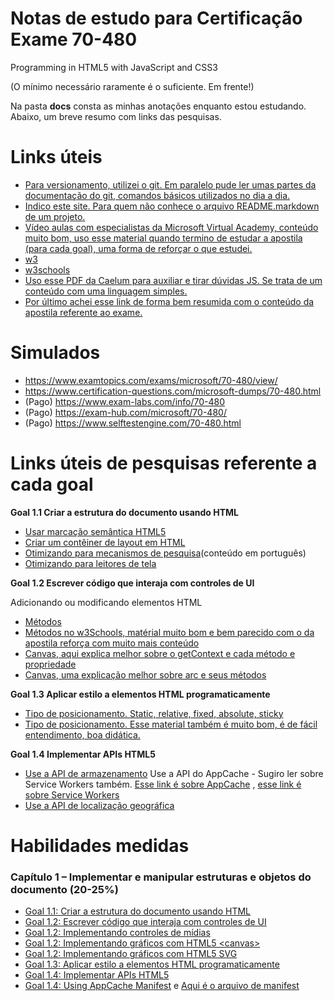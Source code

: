 # Notas de estudo para Certificação Exame 70-480
Programming in HTML5 with JavaScript and CSS3

(O mínimo necessário raramente é o suficiente. Em frente!)

Na pasta **docs** consta as minhas anotações enquanto estou estudando. Abaixo, um breve resumo com links das pesquisas. 

# Links úteis
* [Para versionamento, utilizei o git. Em paralelo pude ler umas partes da documentação do git, comandos básicos utilizados no dia a dia.](https://git-scm.com/doc)
* [Indico este site. Para quem não conhece o arquivo README.markdown de um projeto.](https://dillinger.io/)
* [Vídeo aulas com especialistas da Microsoft Virtual Academy, conteúdo muito bom, uso esse material quando termino de estudar a apostila (para cada goal), uma forma de reforçar o que estudei.](https://channel9.msdn.com/Series/Developing-in-HTML5-with-JavaScript-and-CSS3-Jump-Start)
* [w3](https://www.w3.org/)
* [w3schools](https://www.w3schools.com/html/html5_intro.asp)
* [Uso esse PDF da Caelum para auxiliar e tirar dúvidas JS. Se trata de um conteúdo com uma linguagem simples.](./docs/caelum-html-css-javascript)
* [Por último achei esse link de forma bem resumida com o conteúdo da apostila referente ao exame.](http://www.infocodify.com/)

# Simulados
* https://www.examtopics.com/exams/microsoft/70-480/view/
* https://www.certification-questions.com/microsoft-dumps/70-480.html
* (Pago) https://www.exam-labs.com/info/70-480
* (Pago) https://exam-hub.com/microsoft/70-480/
* (Pago) https://www.selftestengine.com/70-480.html


# Links úteis de pesquisas referente a cada goal

**Goal 1.1 Criar a estrutura do documento usando HTML**
* [Usar marcação semântica HTML5](http://www.infocodify.com/html_dom/create_dom_structure)
* [Criar um contêiner de layout em HTML](http://www.infocodify.com/html_dom/creating_layout_container)
* [Otimizando para mecanismos de pesquisa](https://danieldigital.com.br/blog/seo-tecnico-a-importancia-do-html5-semantico-para-melhorar-o-trafego-do-seu-site/)(conteúdo em português)
* [Otimizando para leitores de tela](w3.org/WAI/perspective-videos/speech/)

**Goal 1.2 Escrever código que interaja com controles de UI**

Adicionando ou modificando elementos HTML
* [Métodos](https://tableless.com.br/entendendo-o-dom-document-object-model/)
* [Métodos no w3Schools, matérial muito bom e bem parecido com o da apostila reforça com muito mais conteúdo](https://www.w3schools.com/jsref/dom_obj_document.asp)
* [Canvas, aqui explica melhor sobre o getContext e cada método e propriedade](https://www.w3schools.com/tags/ref_canvas.asp)
* [Canvas, uma explicação melhor sobre arc e seus métodos](https://www.w3schools.com/tags/canvas_arc.asp)

**Goal 1.3 Aplicar estilo a elementos HTML programaticamente**
* [Tipo de posicionamento. Static, relative, fixed, absolute, sticky](https://www.w3schools.com/css/css_positioning.asp)
* [Tipo de posicionamento. Esse material também é muito bom, é de fácil entendimento, boa didática.](https://www.devmedia.com.br/position-css-definindo-a-posicao-de-elementos-com-fixed-relative-e-absolute/37700)

**Goal 1.4 Implementar APIs HTML5**
* [Use a API de armazenamento](https://www.w3schools.com/jsref/met_storage_key.asp)
Use a API do AppCache - Sugiro ler sobre Service Workers também. [Esse link é sobre AppCache](https://developer.mozilla.org/pt-BR/docs/Web/HTML/Using_the_application_cache) , [esse link é sobre Service Workers](https://developer.mozilla.org/pt-BR/docs/Web/API/Service_Worker_API/Using_Service_Workers)
* [Use a API de localização geográfica]()


# Habilidades medidas

### Capítulo 1 –  Implementar e manipular estruturas e objetos do documento (20-25%)
* [Goal 1.1: Criar a estrutura do documento usando HTML](./chapter01/goal_1_1.html)
* [Goal 1.2: Escrever código que interaja com controles de UI](./chapter01/goal_1.2_a_adding_or_modifying_HTML_elements.html)
* [Goal 1.2: Implementando controles de mídias](./chapter01/goal_1.2_b_implementing_media_controls.html)
* [Goal 1.2: Implementando gráficos com HTML5 &lt;canvas&gt;](./chapter01/goal_1.2_c_Implementing_canvas.html)
* [Goal 1.2: Implementando gráficos com HTML5 SVG](./chapter01/goal_1.2_d_Implementing_SVG.html)
* [Goal 1.3: Aplicar estilo a elementos HTML programaticamente](./chapter01/goal_1.3.html)
* [Goal 1.4: Implementar APIs HTML5](./chapter01/goal_1.4.html)
* [Goal 1.4: Using AppCache Manifest](./chapter01/goal_1.4_b_Using_AppCache_manifest.html) e [Aqui é o arquivo de manifest](manifest.appcache)